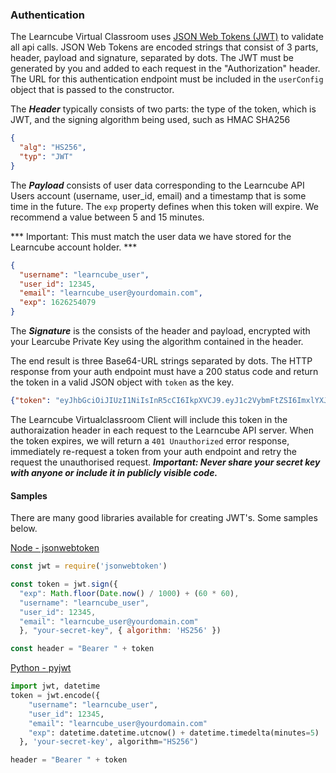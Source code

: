 
### Authentication

The Learncube Virtual Classroom uses [JSON Web Tokens (JWT)](https://jwt.io/) to validate all api calls. JSON Web Tokens are encoded strings that consist of 3 parts, header, payload and signature, separated by dots. The JWT must be generated by you and added to each request in the "Authorization" header. The URL for this authentication endpoint must be included in the `userConfig` object that is passed to the constructor.

The ***Header*** typically consists of two parts: the type of the token, which is JWT, and the signing algorithm being used, such as HMAC SHA256
```json
{
  "alg": "HS256",
  "typ": "JWT"
}
```
The ***Payload*** consists of user data corresponding to the Learncube API Users account (username, user_id, email) and a timestamp that is some time in the future. The `exp` property defines when this token will expire. We recommend a value between 5 and 15 minutes.

*** Important: This must match the user data we have stored for the Learncube account holder. ***
```json
{
  "username": "learncube_user",
  "user_id": 12345,
  "email": "learncube_user@yourdomain.com",
  "exp": 1626254079
}
```
The ***Signature*** is the consists of the header and payload, encrypted with your Learcube Private Key using the algorithm contained in the header.

The end result is three Base64-URL strings separated by dots. The HTTP response from your auth endpoint must have a 200 status code and return the token in a valid JSON object with `token` as the key.

```json
{"token": "eyJhbGciOiJIUzI1NiIsInR5cCI6IkpXVCJ9.eyJ1c2VybmFtZSI6ImxlYXJuY3ViZV91c2VyIiwidXNlcl9pZCI6MTIzNDUsImVtYWlsIjoibGVhcm5jdWJlX3VzZXJAeW91cmRvbWFpbi5jb20iLCJleHAiOjE2MjYyNTQwNzl9.tnIG4tJcpZ0sT4THyvQTvOckUStKbwUOkAsKatYMti4"}
```


The Learncube Virtualclassroom Client will include this token in the authoraization header in each request to the Learncube API server. When the token expires, we will return a `401 Unauthorized` error response, immediately re-request a token from your auth endpoint and retry the request the unauthorised request. 
***Important: Never share your secret key with anyone or include it in publicly visible code.*** 

#### Samples
There are many good libraries available for creating JWT's. Some samples below.

[Node - jsonwebtoken](https://github.com/auth0/node-jsonwebtoken#readme)
```javascript
const jwt = require('jsonwebtoken')

const token = jwt.sign({
  "exp": Math.floor(Date.now() / 1000) + (60 * 60),
  "username": "learncube_user",
  "user_id": 12345,
  "email": "learncube_user@yourdomain.com"
  }, "your-secret-key", { algorithm: 'HS256' })

const header = "Bearer " + token
```

[Python - pyjwt](https://pyjwt.readthedocs.io/en/stable/)
```python
import jwt, datetime
token = jwt.encode({
    "username": "learncube_user",
    "user_id": 12345,
    "email": "learncube_user@yourdomain.com"
    "exp": datetime.datetime.utcnow() + datetime.timedelta(minutes=5)
  }, 'your-secret-key', algorithm="HS256")

header = "Bearer " + token
```